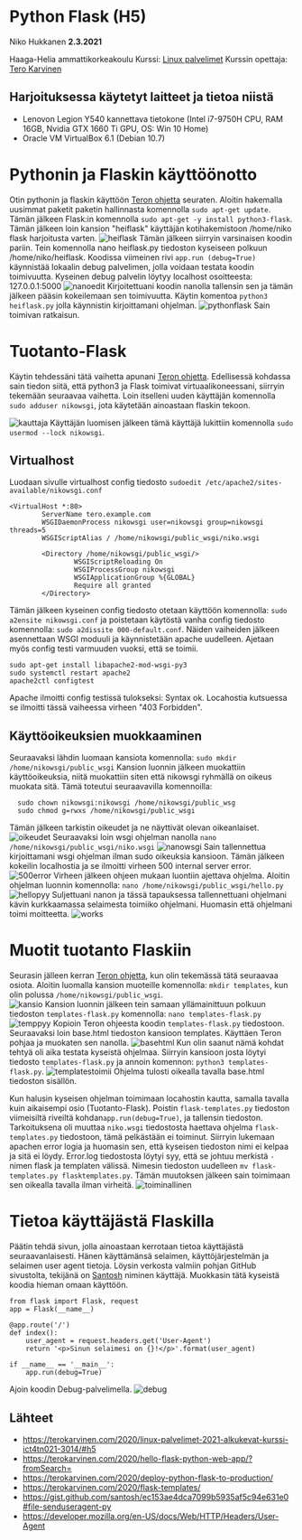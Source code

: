 # Python Flask (H5)

Niko Hukkanen **2.3.2021**

Haaga-Helia ammattikorkeakoulu
Kurssi: [Linux palvelimet](https://terokarvinen.com/2020/linux-palvelimet-2021-alkukevat-kurssi-ict4tn021-3014/)
Kurssin opettaja: [Tero Karvinen](https://terokarvinen.com/contact)
## Harjoituksessa käytetyt laitteet ja tietoa niistä

- Lenovon Legion Y540 kannettava tietokone (Intel i7-9750H CPU, RAM 16GB, Nvidia GTX 1660 Ti GPU, OS: Win 10 Home)
- Oracle VM VirtualBox 6.1 (Debian 10.7)

# Pythonin ja Flaskin käyttöönotto
Otin pythonin ja flaskin käyttöön [Teron ohjetta](https://terokarvinen.com/2020/hello-flask-python-web-app/?fromSearch=) seuraten. 
Aloitin hakemalla uusimmat paketit paketin hallinnasta komennolla `sudo apt-get update`.
Tämän jälkeen Flask:in komennolla `sudo apt-get -y install python3-flask`. 
Tämän jälkeen loin kansion "heiflask" käyttäjän kotihakemistoon /home/niko flask harjoitusta varten.
![heiflask](https://github.com/nikhuk/linuxpalvelimet/blob/main/assets/h5/heiflask.PNG?raw=true)
Tämän jälkeen siirryin varsinaisen koodin pariin. Tein komennolla nano heiflask.py tiedoston kyseiseen polkuun /home/niko/heiflask. Koodissa viimeinen rivi `app.run (debug=True)` käynnistää lokaalin debug palvelimen, jolla voidaan testata koodin toimivuutta. Kyseinen debug palvelin löytyy localhost osoitteesta: 127.0.0.1:5000
![nanoedit](https://github.com/nikhuk/linuxpalvelimet/blob/main/assets/h5/nanoeditheiflask.PNG?raw=true)
Kirjoitettuani koodin nanolla tallensin sen ja tämän jälkeen pääsin kokeilemaan sen toimivuutta.
Käytin komentoa `python3 heiflask.py` jolla käynnistin kirjoittamani ohjelman. 
![pythonflask](https://github.com/nikhuk/linuxpalvelimet/blob/main/assets/h5/heiflaskpy.PNG?raw=true)
Sain toimivan ratkaisun.

# Tuotanto-Flask
Käytin tehdessäni tätä vaihetta apunani [Teron ohjetta](https://terokarvinen.com/2020/deploy-python-flask-to-production/).
Edellisessä kohdassa sain tiedon siitä, että python3 ja Flask toimivat virtuaalikoneessani, siirryin tekemään seuraavaa vaihetta.
Loin itselleni uuden käyttäjän komennolla `sudo adduser nikowsgi`, jota käytetään ainoastaan flaskin tekoon.

![kauttaja](https://github.com/nikhuk/linuxpalvelimet/blob/main/assets/h5/wsgikauttaja.PNG?raw=true)
Käyttäjän luomisen jälkeen tämä käyttäjä lukittiin komennolla `sudo usermod --lock nikowsgi`.


##  Virtualhost
Luodaan sivulle virtualhost config tiedosto `sudoedit /etc/apache2/sites-available/nikowsgi.conf`

    <VirtualHost *:80>
            ServerName tero.example.com
            WSGIDaemonProcess nikowsgi user=nikowsgi group=nikowsgi threads=5
            WSGIScriptAlias / /home/nikowsgi/public_wsgi/niko.wsgi
    
            <Directory /home/nikowsgi/public_wsgi/>
                    WSGIScriptReloading On
                    WSGIProcessGroup nikowsgi
                    WSGIApplicationGroup %{GLOBAL}
                    Require all granted
            </Directory>
Tämän jälkeen kyseinen config tiedosto otetaan käyttöön komennolla: `sudo a2ensite nikowsgi.conf` ja poistetaan käytöstä vanha config tiedosto komennolla: `sudo a2dissite 000-default.conf`. 
Näiden vaiheiden jälkeen asennettaan WSGI moduuli ja käynnistetään apache uudelleen. Ajetaan myös config testi varmuuden vuoksi, että se toimii.

    sudo apt-get install libapache2-mod-wsgi-py3
    sudo systemctl restart apache2
    apache2ctl configtest
 Apache ilmoitti config testissä tulokseksi: Syntax ok.
 Locahostia kutsuessa se ilmoitti tässä vaiheessa virheen "403 Forbidden".
## Käyttöoikeuksien muokkaaminen
Seuraavaksi lähdin luomaan kansiota komennolla: `sudo mkdir /home/nikowsgi/public_wsgi`
Kansion luonnin jälkeen muokattiin käyttöoikeuksia, niitä muokattiin siten että nikowsgi ryhmällä on oikeus muokata sitä. 
Tämä toteutui seuraavavilla komennoilla:

      sudo chown nikowsgi:nikowsgi /home/nikowsgi/public_wsg
      sudo chmod g=rwxs /home/nikowsgi/public_wsgi
      
 Tämän jälkeen tarkistin oikeudet ja ne näyttivät olevan oikeanlaiset.
 ![oikeudet](https://github.com/nikhuk/linuxpalvelimet/blob/main/assets/h5/oikeudet.PNG?raw=true)
 Seuraavaksi loin wsgi ohjelman nanolla `nano /home/nikowsgi/public_wsgi/niko.wsgi`
 ![nanowsgi](https://github.com/nikhuk/linuxpalvelimet/blob/main/assets/h5/nanowsgi.PNG?raw=true)
 Sain tallennettua kirjoittamani wsgi ohjelman ilman sudo oikeuksia kansioon.
 Tämän jälkeen kokeilin localhostia ja se ilmoitti virheen 500 internal server error.
![500error](https://github.com/nikhuk/linuxpalvelimet/blob/main/assets/h5/500error.PNG?raw=true)
Virheen jälkeen ohjeen mukaan luontiin ajettava ohjelma. Aloitin ohjelman luonnin komennolla: `nano /home/nikowsgi/public_wsgi/hello.py`
![hellopyy](https://github.com/nikhuk/linuxpalvelimet/blob/main/assets/h5/hellopyy.PNG?raw=true)
Suljettuani nanon ja tässä tapauksessa tallennettuani ohjelmani kävin kurkkaamassa selaimesta toimiiko ohjelmani. Huomasin että ohjelmani toimi moitteetta.
![works](https://github.com/nikhuk/linuxpalvelimet/blob/main/assets/h5/itworks.PNG?raw=true)

# Muotit tuotanto Flaskiin
Seurasin jälleen kerran [Teron ohjetta](https://terokarvinen.com/2020/flask-templates/), kun olin tekemässä tätä seuraavaa osiota.
Aloitin luomalla kansion muoteille komennolla: `mkdir templates`, kun olin polussa `/home/nikowsgi/public_wsgi`.  
![kansio](https://github.com/nikhuk/linuxpalvelimet/blob/main/assets/h5/templateska.PNG?raw=true)
Kansion luonnin jälkeen tein samaan yllämainittuun polkuun tiedoston `templates-flask.py` komennolla: `nano templates-flask.py`
![temppyy](https://github.com/nikhuk/linuxpalvelimet/blob/main/assets/h5/templatespyy.PNG?raw=true)
Kopioin Teron ohjeesta koodin `templates-flask.py` tiedostoon.
Seuraavaksi loin base.html tiedoston kansioon templates. Käyttäen Teron pohjaa ja muokaten sen nanolla.
![basehtml](https://github.com/nikhuk/linuxpalvelimet/blob/main/assets/h5/baseht.PNG?raw=true)
Kun olin saanut nämä kohdat tehtyä oli aika testata kyseistä ohjelmaa. Siirryin kansioon josta löytyi tiedosto `templates-flask.py` ja annoin komennon: `python3 templates-flask.py`.
![templatestoimii](https://github.com/nikhuk/linuxpalvelimet/blob/main/assets/h5/templatestoimii.PNG?raw=true)
Ohjelma tulosti oikealla tavalla base.html tiedoston sisällön.

Kun halusin kyseisen ohjelman toimimaan locahostin kautta, samalla tavalla kuin aikaisempi osio (Tuotanto-Flask). Poistin `flask-templates.py` tiedoston viimeisiltä riveiltä kohdan`app.run(debug=True)`, ja tallensin tiedoston. Tarkoituksena oli muuttaa `niko.wsgi` tiedostosta haettava ohjelma `flask-templates.py` tiedostoon, tämä pelkästään ei toiminut. Siirryin lukemaan apachen error logia ja huomasin sen, että kyseisen tiedoston nimi ei kelpaa ja sitä ei löydy. Error.log tiedostosta löytyi syy, että se johtuu merkistä `-` nimen flask ja templaten välissä. Nimesin tiedoston uudelleen `mv flask-templates.py flasktemplates.py`. Tämän muutoksen jälkeen sain toimimaan sen oikealla tavalla ilman virheitä.
![toiminallinen](https://github.com/nikhuk/linuxpalvelimet/blob/main/assets/h5/localhosttemp.PNG?raw=true)

# Tietoa käyttäjästä Flaskilla
Päätin tehdä sivun, jolla ainoastaan kerrotaan tietoa käyttäjästä seuraavanlaisesti. Hänen käyttämänsä selaimen, käyttöjärjestelmän ja selaimen user agent tietoja. Löysin verkosta valmiin pohjan GitHub sivustolta, tekijänä on [Santosh](https://gist.github.com/santosh/ec153ae4dca7099b5935af5c94e631e0#file-senduseragent-py) niminen käyttäjä.
Muokkasin tätä kyseistä koodia hieman omaan käyttöön.

    from flask import Flask, request
    app = Flask(__name__)
    
    @app.route('/')
    def index():
    	user_agent = request.headers.get('User-Agent')
    	return '<p>Sinun selaimesi on {}!</p>'.format(user_agent)
    
    if __name__ == '__main__':
    	app.run(debug=True)
 Ajoin koodin Debug-palvelimella. 
   ![debug](https://github.com/nikhuk/linuxpalvelimet/blob/main/assets/h5/useragent.PNG?raw=true)


## Lähteet

 - https://terokarvinen.com/2020/linux-palvelimet-2021-alkukevat-kurssi-ict4tn021-3014/#h5
 - https://terokarvinen.com/2020/hello-flask-python-web-app/?fromSearch=
 - https://terokarvinen.com/2020/deploy-python-flask-to-production/
 - https://terokarvinen.com/2020/flask-templates/
 - https://gist.github.com/santosh/ec153ae4dca7099b5935af5c94e631e0#file-senduseragent-py
 - https://developer.mozilla.org/en-US/docs/Web/HTTP/Headers/User-Agent




